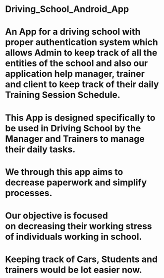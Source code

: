 # Driving_School_Android_App
# An App for a driving school with proper authentication system which allows Admin to keep track of all the entities of the school and also our application help manager, trainer and client to keep track of their daily Training Session Schedule.
# This App is designed specifically to be used in Driving School by the Manager and Trainers to manage their daily tasks.
# We through this app aims to decrease paperwork and simplify processes.
# Our objective is focused on decreasing their working stress of individuals working in school.
# Keeping track of Cars, Students and trainers would be lot easier now.
